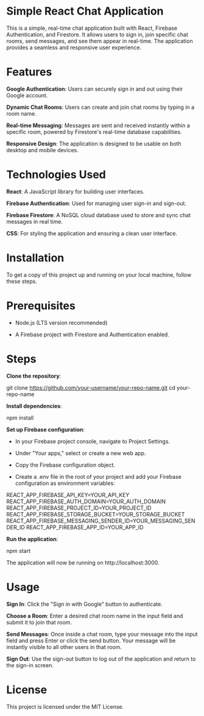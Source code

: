 # Simple React Chat Application

This is a simple, real-time chat application built with React, Firebase Authentication, and Firestore. It allows users to sign in, join specific chat rooms, send messages, and see them appear in real-time. The application provides a seamless and responsive user experience.

# Features

**Google Authentication**: Users can securely sign in and out using their Google account.

**Dynamic Chat Rooms**: Users can create and join chat rooms by typing in a room name.

**Real-time Messaging**: Messages are sent and received instantly within a specific room, powered by Firestore's real-time database capabilities.

**Responsive Design**: The application is designed to be usable on both desktop and mobile devices.

# Technologies Used

**React**: A JavaScript library for building user interfaces.

**Firebase Authentication**: Used for managing user sign-in and sign-out.

**Firebase Firestore**: A NoSQL cloud database used to store and sync chat messages in real time.

**CSS**: For styling the application and ensuring a clean user interface.

# Installation
To get a copy of this project up and running on your local machine, follow these steps.

# Prerequisites

* Node.js (LTS version recommended)

* A Firebase project with Firestore and Authentication enabled.

# Steps
**Clone the repository**:

git clone https://github.com/your-username/your-repo-name.git
cd your-repo-name


**Install dependencies**:

npm install


**Set up Firebase configuration**:

* In your Firebase project console, navigate to Project Settings.

* Under "Your apps," select or create a new web app.

* Copy the Firebase configuration object.

* Create a .env file in the root of your project and add your Firebase configuration as environment variables:

REACT_APP_FIREBASE_API_KEY=YOUR_API_KEY
REACT_APP_FIREBASE_AUTH_DOMAIN=YOUR_AUTH_DOMAIN
REACT_APP_FIREBASE_PROJECT_ID=YOUR_PROJECT_ID
REACT_APP_FIREBASE_STORAGE_BUCKET=YOUR_STORAGE_BUCKET
REACT_APP_FIREBASE_MESSAGING_SENDER_ID=YOUR_MESSAGING_SENDER_ID
REACT_APP_FIREBASE_APP_ID=YOUR_APP_ID


**Run the application**:

npm start


The application will now be running on http://localhost:3000.

# Usage
**Sign In**: Click the "Sign in with Google" button to authenticate.

**Choose a Room**: Enter a desired chat room name in the input field and submit it to join that room.

**Send Messages**: Once inside a chat room, type your message into the input field and press Enter or click the send button. Your message will be instantly visible to all other users in that room.

**Sign Out**: Use the sign-out button to log out of the application and return to the sign-in screen.

# License
This project is licensed under the MIT License.
